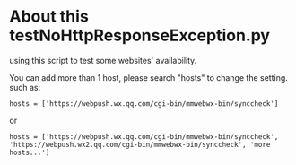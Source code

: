 # About this testNoHttpResponseException.py

using this script to test some websites' availability.

You can add more than 1 host, please search "hosts" to change the setting.
such as:
```
hosts = ['https://webpush.wx.qq.com/cgi-bin/mmwebwx-bin/synccheck']
```

or


```
hosts = ['https://webpush.wx.qq.com/cgi-bin/mmwebwx-bin/synccheck',
'https://webpush.wx2.qq.com/cgi-bin/mmwebwx-bin/synccheck', 'more hosts...']
```